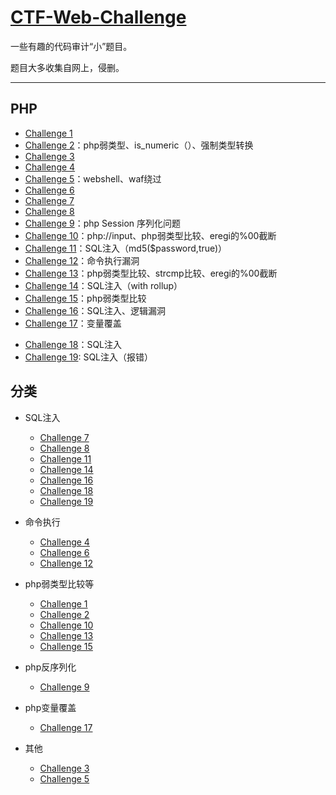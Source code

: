 # [CTF-Web-Challenge](https://github.com/CHYbeta/CTF-Web-Challenge)

一些有趣的代码审计“小”题目。

题目大多收集自网上，侵删。


---
## PHP

* [Challenge 1](php/challenge-1.md)
* [Challenge 2](php/challenge-2.md)：php弱类型、is_numeric（）、强制类型转换
* [Challenge 3](php/challenge-3.md)
* [Challenge 4](php/challenge-4.md)
* [Challenge 5](php/challenge-5.md)：webshell、waf绕过
* [Challenge 6](php/challenge-6.md)
* [Challenge 7](php/challenge-7.md)
* [Challenge 8](php/challenge-8.md)
* [Challenge 9](php/challenge-9.md)：php Session 序列化问题
* [Challenge 10](php/challenge-10.md)：php://input、php弱类型比较、eregi的%00截断
* [Challenge 11](php/challenge-11.md)：SQL注入（md5($password,true)）
* [Challenge 12](php/challenge-12.md)：命令执行漏洞
* [Challenge 13](php/challenge-13.md)：php弱类型比较、strcmp比较、eregi的%00截断
* [Challenge 14](php/challenge-14.md)：SQL注入（with rollup）
* [Challenge 15](php/challenge-15.md)：php弱类型比较
* [Challenge 16](php/challenge-16.md)：SQL注入、逻辑漏洞
* [Challenge 17](php/challenge-17.md)：变量覆盖
+ [Challenge 18](php/challenge-18.md)：SQL注入
+ [Challenge 19](php/challenge-19.md): SQL注入（报错）
## 分类
+ SQL注入
    + [Challenge 7](php/challenge-7.md)
    + [Challenge 8](php/challenge-8.md)
    + [Challenge 11](php/challenge-11.md)
    + [Challenge 14](php/challenge-14.md)
    + [Challenge 16](php/challenge-16.md)
    + [Challenge 18](php/challenge-18.md) 
    + [Challenge 19](php/challenge-19.md) 

+ 命令执行
    + [Challenge 4](php/challenge-4.md)
    + [Challenge 6](php/challenge-6.md)
    + [Challenge 12](php/challenge-12.md)
+ php弱类型比较等
    + [Challenge 1](php/challenge-1.md)
    + [Challenge 2](php/challenge-2.md)
    + [Challenge 10](php/challenge-10.md)
    + [Challenge 13](php/challenge-13.md)
    + [Challenge 15](php/challenge-15.md)
+ php反序列化
    + [Challenge 9](php/challenge-9.md)
+ php变量覆盖
    + [Challenge 17](php/challenge-17.md)
+ 其他
    + [Challenge 3](php/challenge-3.md)
    + [Challenge 5](php/challenge-5.md)

